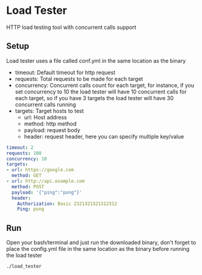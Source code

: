 # Load Tester

HTTP load testing tool with concurrent calls support

## Setup

Load tester uses a file called conf.yml in the same location as the binary

* timeout: Default timeout for http request
* requests: Total requests to be made for each target
* concurrency: Concurrent calls count for each target, for instance, if you set concurrency to 10 the load tester will have 10 concurrent calls for each target, so if you have 3 targets the load tester will have 30 concurrent calls running
* targets: Target hosts to test
  * url: Host address
  * method: http method
  * payload: request body
  * header: request header, here you can specify multiple key/value 

```yaml
timeout: 2
requests: 100
concurrency: 10
targets:
- url: https://google.com
  method: GET
- url: http://api.example.com
  method: POST
  payload: '{"ping":"pong"}'
  header:
    Authorization: Basic 2321321321312312
    Ping: pong

```

## Run

Open your bash/terminal and just run the downloaded binary, don't forget to place the config.yml file in the same location as the binary before running the load tester

`./load_tester`